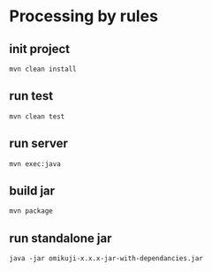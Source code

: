 # Processing by rules

## init project

```
mvn clean install
```

## run test

```
mvn clean test
```

## run server

```
mvn exec:java
```

## build jar

```
mvn package
```

## run standalone jar

```
java -jar omikuji-x.x.x-jar-with-dependancies.jar
```
